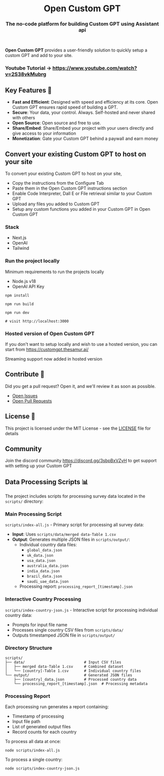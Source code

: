 <h1 align="center" style="font-weight: bold">
  Open Custom GPT
  <br>
    <h3 align="center">The no-code platform for building Custom GPT using Assistant api</h3>
  <br>
  
</h1>

**Open Custom GPT** provides a user-friendly solution to quickly setup a custom GPT and add to your site.

### Youtube Tutorial -> https://www.youtube.com/watch?v=2S38vkMubrg

## Key Features 🎯

- **Fast and Efficient**: Designed with speed and efficiency at its core. Open Custom GPT ensures rapid speed of building a GPT.
- **Secure**: Your data, your control. Always. Self-hosted and never shared with others
- **Open Source**: Open source and free to use.
- **Share/Embed**: Share/Embed your project with your users directly and give access to your information
- **Monetization**: Gate your Custom GPT behind a paywall and earn money

## Convert your existing Custom GPT to host on your site

To convert your existing Custom GPT to host on your site,

- Copy the instructions from the Configure Tab
- Paste them in the Open Custom GPT instructions section
- Enable Code Interpreter, Dall E or File retrieval similar to your Custom GPT
- Upload any files you added to Custom GPT
- Setup any custom functions you added in your Custom GPT in Open Custom GPT

### Stack

- Next.js
- OpenAI
- Tailwind

### Run the project locally

Minimum requirements to run the projects locally

- Node.js v18
- OpenAI API Key

```shell
npm install

npm run build

npm run dev

# visit http://localhost:3000
```

### Hosted version of Open Custom GPT

If you don't want to setup locally and wish to use a hosted version, you can start from https://customgpt.thesamur.ai/

Streaming support now added in hosted version

## Contribute 🤝

Did you get a pull request? Open it, and we'll review it as soon as possible.

- [Open Issues](https://github.com/SamurAIGPT/Open-Custom-GPT/issues)
- [Open Pull Requests](https://github.com/SamurAIGPT/Open-Custom-GPT/pulls)

## License 📄

This project is licensed under the MIT License - see the [LICENSE](LICENSE) file for details

## Community

Join the discord community https://discord.gg/3sbpBxVZyH to get support with setting up your Custom GPT

## Data Processing Scripts 📊

The project includes scripts for processing survey data located in the `scripts/` directory:

### Main Processing Script

`scripts/index-all.js` - Primary script for processing all survey data:

- **Input**: Uses `scripts/data/merged data-Table 1.csv`
- **Output**: Generates multiple JSON files in `scripts/output/`:
  - Individual country data files:
    - `global_data.json`
    - `uk_data.json`
    - `usa_data.json`
    - `australia_data.json`
    - `india_data.json`
    - `brazil_data.json`
    - `saudi_uae_data.json`
  - Processing report: `processing_report_[timestamp].json`

### Interactive Country Processing

`scripts/index-country-json.js` - Interactive script for processing individual country data:

- Prompts for input file name
- Processes single country CSV files from `scripts/data/`
- Outputs timestamped JSON file in `scripts/output/`

### Directory Structure

```
scripts/
├── data/                           # Input CSV files
│   ├── merged data-Table 1.csv     # Combined dataset
│   └── [country]-Table 1.csv       # Individual country files
└── output/                         # Generated JSON files
    ├── [country]_data.json         # Processed country data
    └── processing_report_[timestamp].json  # Processing metadata
```

### Processing Report

Each processing run generates a report containing:

- Timestamp of processing
- Input file path
- List of generated output files
- Record counts for each country

To process all data at once:

```shell
node scripts/index-all.js
```

To process a single country:

```shell
node scripts/index-country-json.js
```
